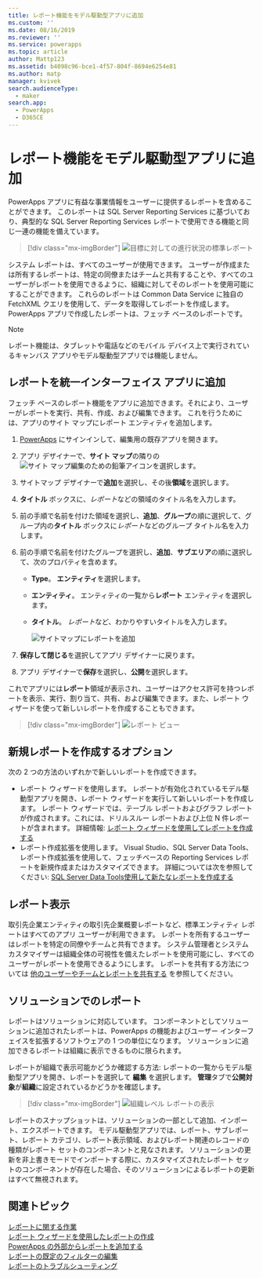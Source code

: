 ```yaml
---
title: レポート機能をモデル駆動型アプリに追加
ms.custom: ''
ms.date: 08/16/2019
ms.reviewer: ''
ms.service: powerapps
ms.topic: article
author: Mattp123
ms.assetid: b4098c96-bce1-4f57-804f-8694e6254e81
ms.author: matp
manager: kvivek
search.audienceType:
  - maker
search.app:
  - PowerApps
  - D365CE
---
```

# <a name="add-reporting-features-to-your-model-driven-app"></a>レポート機能をモデル駆動型アプリに追加

PowerApps アプリに有益な事業情報をユーザーに提供するレポートを含めることができます。 このレポートは SQL Server Reporting Services に基づいており、典型的な SQL Server Reporting Services レポートで使用できる機能と同じ一連の機能を備えています。

> [!div class="mx-imgBorder"] 
> ![](media/progress-against-goals-report.png "目標に対しての進行状況の標準レポート")

システム レポートは、すべてのユーザーが使用できます。 ユーザーが作成または所有するレポートは、特定の同僚またはチームと共有することや、すべてのユーザーがレポートを使用できるように、組織に対してそのレポートを使用可能にすることができます。 これらのレポートは Common Data Service に独自の FetchXML クエリを使用して、データを取得してレポートを作成します。 PowerApps アプリで作成したレポートは、フェッチ ベースのレポートです。

> [!NOTE]
> レポート機能は、タブレットや電話などのモバイル デバイス上で実行されているキャンバス アプリやモデル駆動型アプリでは機能しません。 

<!-- Reports can be built in either of the following ways.

- From a model-driven app using the report wizard. More information: [Create or edit a report using the Report Wizard](/dynamics365/customer-engagement/basics/create-edit-copy-report-wizard) 
- Create custom reports using SQL Server Data Tools and Report Authoring Extensions. More information: [Reporting and Analytics Guide](/dynamics365/customer-engagement/analytics/reporting-analytics-with-dynamics-365)  -->


## <a name="add-reporting-to-a-unified-interface-app"></a>レポートを統一インターフェイス アプリに追加
フェッチ ベースのレポート機能をアプリに追加できます。それにより、ユーザーがレポートを実行、共有、作成、および編集できます。 これを行うためには、アプリのサイト マップにレポート エンティティを追加します。 

1. [PowerApps](https://web.powerapps.com/?utm_source=padocs&utm_medium=linkinadoc&utm_campaign=referralsfromdoc) にサインインして、編集用の既存アプリを開きます。 
2. アプリ デザイナーで、**サイト マップ**の隣りの![サイト マップ編集のための鉛筆アイコン](media/ccf-pencil-icon.png)を選択します。 
3. サイトマップ デザイナーで**追加**を選択し、その後**領域**を選択します。 
4. **タイトル** ボックスに、*レポート*などの領域のタイトル名を入力します。 
5. 前の手順で名前を付けた領域を選択し、**追加**、**グループ**の順に選択して、グループ内の**タイトル** ボックスに*レポート*などのグループ タイトル名を入力します。 
6. 前の手順で名前を付けたグループを選択し、**追加**、**サブエリア**の順に選択して、次のプロパティを含めます。 

   - **Type**。 **エンティティ**を選択します。
   - **エンティティ**。 エンティティの一覧から**レポート** エンティティを選択します。  
   - **タイトル**。 *レポート*など、わかりやすいタイトルを入力します。

      ![サイトマップにレポートを追加](media/report-entity-sitemap.png)

7. **保存して閉じる**を選択してアプリ デザイナーに戻ります。 


8. アプリ デザイナーで**保存**を選択し、**公開**を選択します。

これでアプリには**レポート**領域が表示され、ユーザーはアクセス許可を持つレポートを表示、実行、割り当て、共有、および編集できます。また、レポート ウィザードを使って新しいレポートを作成することもできます。 

> [!div class="mx-imgBorder"] 
> ![](media/report-feature-in-app.png "レポート ビュー")

## <a name="options-for-creating-new-reports"></a>新規レポートを作成するオプション
次の 2 つの方法のいずれかで新しいレポートを作成できます。
- レポート ウィザードを使用します。 レポートが有効化されているモデル駆動型アプリを開き、レポート ウィザードを実行して新しいレポートを作成します。 レポート ウィザードでは、テーブル レポートおよびグラフ レポートが作成されます。これには、ドリルスルー レポートおよび上位 N 件レポートが含まれます。 詳細情報: [レポート ウィザードを使用してレポートを作成する](../../user/create-report-with-wizard.md) 
- レポート作成拡張を使用します。 Visual Studio、SQL Server Data Tools、レポート作成拡張を使用して、フェッチベースの Reporting Services レポートを新規作成またはカスタマイズできます。 詳細については次を参照してください: [ SQL Server Data Tools使用して新たなレポートを作成する](/dynamics365/customer-engagement/analytics/create-a-new-report-using-sql-server-data-tools)

## <a name="report-visibility"></a>レポート表示
取引先企業エンティティの取引先企業概要レポートなど、標準エンティティ レポートはすべてのアプリ ユーザーが利用できます。 レポートを所有するユーザーはレポートを特定の同僚やチームと共有できます。 システム管理者とシステム カスタマイザーは組織全体の可視性を備えたレポートを使用可能にし、すべてのユーザーがレポートを使用できるようにします。 レポートを共有する方法については [他のユーザーやチームとレポートを共有する](../../user/work-with-reports.md#share-a-report-with-other-users-or-teams) を参照してください。 

## <a name="reports-in-solutions"></a>ソリューションでのレポート
レポートはソリューションに対応しています。 コンポーネントとしてソリューションに追加されたレポートは、PowerApps の機能およびユーザー インターフェイスを拡張するソフトウェアの 1 つの単位になります。 ソリューションに追加できるレポートは組織に表示できるものに限られます。

レポートが組織で表示可能かどうか確認する方法: レポートの一覧からモデル駆動型アプリを開き、レポートを選択して **編集** を選択します。 **管理**タブで**公開対象**が**組織**に設定されているかどうかを確認します。 

> [!div class="mx-imgBorder"] 
> ![](media/report-scope.png "組織レベル レポートの表示")

レポートのスナップショットは、ソリューションの一部として追加、インポート、エクスポートできます。 モデル駆動型アプリでは、レポート、サブレポート、レポート カテゴリ、レポート表示領域、およびレポート関連のレコードの種類がレポート セットのコンポーネントと見なされます。 ソリューションの更新を非上書きモードでインポートする際に、カスタマイズされたレポート セットのコンポーネントが存在した場合、そのソリューションによるレポートの更新はすべて無視されます。

## <a name="related-topics"></a>関連トピック
[レポートに関する作業](/powerapps/user/work-with-reports)<br/>
[レポート ウィザードを使用したレポートの作成](/powerapps/user/create-report-with-wizard)<br/>
[PowerApps の外部からレポートを追加する](/powerapps/user/add-existing-report)<br/>
[レポートの既定のフィルターの編集](/powerapps/user/edit-report-filter)<br/>
[レポートのトラブルシューティング](/powerapps/user/troubleshoot-reports)
